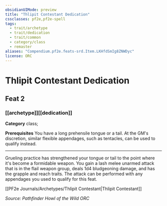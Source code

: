 ```yaml
---
obsidianUIMode: preview
title: "Thlipit Contestant Dedication"
cssclasses: pf2e,pf2e-spell
tags:
  - trait/archetype
  - trait/dedication
  - trait/common
  - category/class
  - remaster
aliases: "Compendium.pf2e.feats-srd.Item.LKHfdSmIg8ZNWDyc"
license: ORC
---
```

# Thlipit Contestant Dedication
## Feat 2
### [[archetype]][[dedication]]

**Category** class; 



**Prerequisites** You have a long prehensile tongue or a tail. At the GM's discretion, similar flexible appendages, such as tentacles, can be used to qualify instead.
* * *
Grueling practice has strengthened your tongue or tail to the point where it's become a formidable weapon. You gain a lash melee unarmed attack that is in the flail weapon group, deals 1d4 bludgeoning damage, and has the grapple and reach traits. The attack can be performed with any appendages you used to qualify for this feat.

[[PF2e Journals/Archetypes/Thlipit Contestant|Thlipit Contestant]]

*Source: Pathfinder Howl of the Wild*
*ORC*